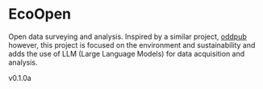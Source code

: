 # EcoOpen

Open data surveying and analysis. Inspired by a similar project, [oddpub](https://github.com/quest-bih/oddpub) however, this project is focused on the environment and sustainability and adds the use of LLM (Large Language Models) for data acquisition and analysis.


v0.1.0a